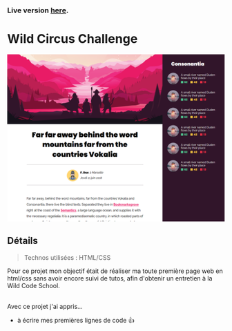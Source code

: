 ### Live version [here](https://virginiebouvarel.github.io/integrations/wild_circus/).

# Wild Circus Challenge

![Design preview for this project ](./src/preview.png)

## Détails

> Technos utilisées : HTML/CSS

Pour ce projet mon objectif était de réaliser ma toute première page web en html/css sans avoir encore suivi de tutos, afin d'obtenir un entretien à la Wild Code School.<br><br>

Avec ce projet j'ai appris...
- à écrire mes premières lignes de code 👍
<br><br>

